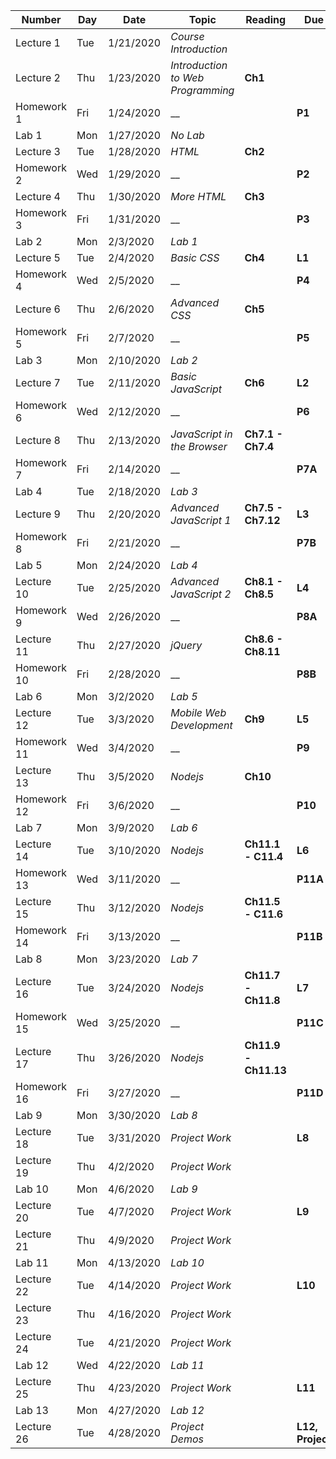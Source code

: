 | Number | Day | Date | Topic |  Reading  | Due |
| --      | --  | --   | --    |  --       | --  |
|Lecture 1|Tue|1/21/2020|_Course Introduction_|||
|Lecture 2|Thu|1/23/2020|_Introduction to Web Programming_|**Ch1**||
|Homework 1|Fri|1/24/2020|__||**P1**|
|Lab 1|Mon|1/27/2020|_No Lab_|||
|Lecture 3|Tue|1/28/2020|_HTML_|**Ch2**||
|Homework 2|Wed|1/29/2020|__||**P2**|
|Lecture 4|Thu|1/30/2020|_More HTML_|**Ch3**||
|Homework 3|Fri|1/31/2020|__||**P3**|
|Lab 2|Mon|2/3/2020|_Lab 1_|||
|Lecture 5|Tue|2/4/2020|_Basic CSS_|**Ch4**|**L1**|
|Homework 4|Wed|2/5/2020|__||**P4**|
|Lecture 6|Thu|2/6/2020|_Advanced CSS_|**Ch5**||
|Homework 5|Fri|2/7/2020|__||**P5**|
|Lab 3|Mon|2/10/2020|_Lab 2_|||
|Lecture 7|Tue|2/11/2020|_Basic JavaScript_|**Ch6**|**L2**|
|Homework 6|Wed|2/12/2020|__||**P6**|
|Lecture 8|Thu|2/13/2020|_JavaScript in the Browser_|**Ch7.1 - Ch7.4**||
|Homework 7|Fri|2/14/2020|__||**P7A**|
|Lab 4|Tue|2/18/2020|_Lab 3_|||
|Lecture 9|Thu|2/20/2020|_Advanced JavaScript 1_|**Ch7.5 - Ch7.12**|**L3**|
|Homework 8|Fri|2/21/2020|__||**P7B**|
|Lab 5|Mon|2/24/2020|_Lab 4_|||
|Lecture 10|Tue|2/25/2020|_Advanced JavaScript 2_|**Ch8.1 - Ch8.5**|**L4**|
|Homework 9|Wed|2/26/2020|__||**P8A**|
|Lecture 11|Thu|2/27/2020|_jQuery_|**Ch8.6 - Ch8.11**||
|Homework 10|Fri|2/28/2020|__||**P8B**|
|Lab 6|Mon|3/2/2020|_Lab 5_|||
|Lecture 12|Tue|3/3/2020|_Mobile Web Development_|**Ch9**|**L5**|
|Homework 11|Wed|3/4/2020|__||**P9**|
|Lecture 13|Thu|3/5/2020|_Nodejs_|**Ch10**||
|Homework 12|Fri|3/6/2020|__||**P10**|
|Lab 7|Mon|3/9/2020|_Lab 6_|||
|Lecture 14|Tue|3/10/2020|_Nodejs_|**Ch11.1 - C11.4**|**L6**|
|Homework 13|Wed|3/11/2020|__||**P11A**|
|Lecture 15|Thu|3/12/2020|_Nodejs_|**Ch11.5 - C11.6**||
|Homework 14|Fri|3/13/2020|__||**P11B**|
|Lab 8|Mon|3/23/2020|_Lab 7_|||
|Lecture 16|Tue|3/24/2020|_Nodejs_|**Ch11.7 - Ch11.8**|**L7**|
|Homework 15|Wed|3/25/2020|__||**P11C**|
|Lecture 17|Thu|3/26/2020|_Nodejs_|**Ch11.9 - Ch11.13**||
|Homework 16|Fri|3/27/2020|__||**P11D**|
|Lab 9|Mon|3/30/2020|_Lab 8_|||
|Lecture 18|Tue|3/31/2020|_Project Work_||**L8**|
|Lecture 19|Thu|4/2/2020|_Project Work_|||
|Lab 10|Mon|4/6/2020|_Lab 9_|||
|Lecture 20|Tue|4/7/2020|_Project Work_||**L9**|
|Lecture 21|Thu|4/9/2020|_Project Work_|||
|Lab 11|Mon|4/13/2020|_Lab 10_|||
|Lecture 22|Tue|4/14/2020|_Project Work_||**L10**|
|Lecture 23|Thu|4/16/2020|_Project Work_|||
|Lecture 24|Tue|4/21/2020|_Project Work_|||
|Lab 12|Wed|4/22/2020|_Lab 11_|||
|Lecture 25|Thu|4/23/2020|_Project Work_||**L11**|
|Lab 13|Mon|4/27/2020|_Lab 12_|||
|Lecture 26|Tue|4/28/2020|_Project Demos_||**L12, Project**|
